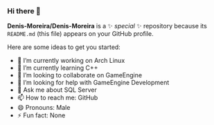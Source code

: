 ### Hi there 👋

**Denis-Moreira/Denis-Moreira** is a ✨ _special_ ✨ repository because its `README.md` (this file) appears on your GitHub profile.

Here are some ideas to get you started:

- 🔭 I’m currently working on Arch Linux
- 🌱 I’m currently learning C++
- 👯 I’m looking to collaborate on GameEngine
- 🤔 I’m looking for help with GameEngine Development
- 💬 Ask me about SQL Server
- 📫 How to reach me: GitHub
- 😄 Pronouns: Male
- ⚡ Fun fact: None
